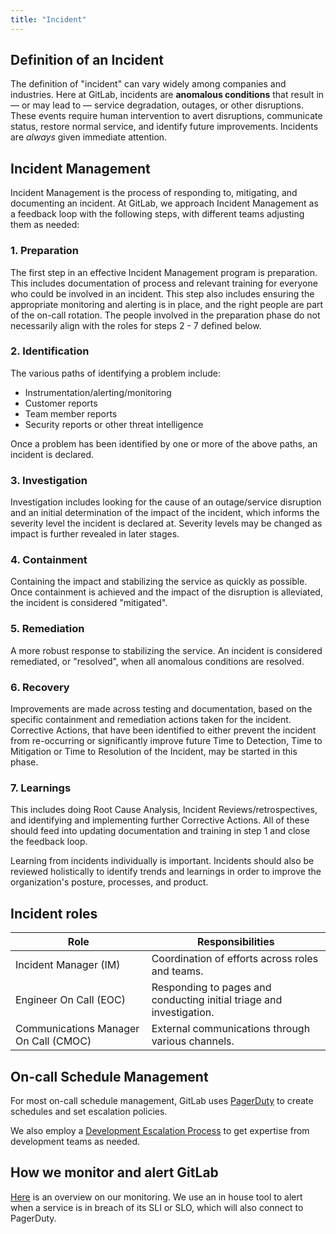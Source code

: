```yaml
---
title: "Incident"
---
```


## Definition of an Incident

The definition of "incident" can vary widely among companies and industries. Here at GitLab, incidents are **anomalous conditions** that result in — or may lead to — service degradation, outages, or other disruptions. These events require human intervention to avert disruptions, communicate status, restore normal service, and identify future improvements.
Incidents are _always_ given immediate attention.

## Incident Management

Incident Management is the process of responding to, mitigating, and documenting an incident. At GitLab, we approach Incident Management as a feedback loop with the following steps, with different teams adjusting them as needed:

### 1. Preparation

The first step in an effective Incident Management program is preparation. This includes documentation of process and relevant training for everyone who could be involved in an incident. This step also includes ensuring the appropriate monitoring and alerting is in place, and the right people are part of the on-call rotation. The people involved in the preparation phase do not necessarily align with the roles for steps 2 - 7 defined below.

### 2. Identification

The various paths of identifying a problem include:

- Instrumentation/alerting/monitoring
- Customer reports
- Team member reports
- Security reports or other threat intelligence

Once a problem has been identified by one or more of the above paths, an incident is declared.

### 3. Investigation

Investigation includes looking for the cause of an outage/service disruption and an initial determination of the impact of the incident, which informs the severity level the incident is declared at. Severity levels may be changed as impact is further revealed in later stages.

### 4. Containment

Containing the impact and stabilizing the service as quickly as possible. Once containment is achieved and the impact of the disruption is alleviated, the incident is considered "mitigated".

### 5. Remediation

A more robust response to stabilizing the service. An incident is considered remediated, or "resolved", when all anomalous conditions are resolved.

### 6. Recovery

Improvements are made across testing and documentation, based on the specific containment and remediation actions taken for the incident. Corrective Actions, that have been identified to either prevent the incident from re-occurring or significantly improve future Time to Detection, Time to Mitigation or Time to Resolution of the Incident, may be started in this phase.

### 7. Learnings

This includes doing Root Cause Analysis, Incident Reviews/retrospectives, and identifying and implementing further Corrective Actions.
All of these should feed into updating documentation and training in step 1 and close the feedback loop.

Learning from incidents individually is important. Incidents should also be reviewed holistically to identify trends and learnings in order to improve the organization's posture, processes, and product.

## Incident roles

|  Role  |  Responsibilities |
| ------ | ----------------- |
| Incident Manager (IM) | Coordination of efforts across roles and teams. |
| Engineer On Call (EOC) | Responding to pages and conducting initial triage and investigation. |
| Communications Manager On Call (CMOC) | External communications through various channels. |

## On-call Schedule Management

For most on-call schedule management, GitLab uses [PagerDuty](gitlab.pagerduty.com) to create schedules and set escalation policies.

We also employ a [Development Escalation Process](/handbook/engineering/development/processes/Infra-Dev-Escalation/process.html) to get expertise from development teams as needed.

## How we monitor and alert GitLab

[Here](/handbook/engineering/monitoring/) is an overview on our monitoring. We use an in house tool to alert when a service is in breach of its SLI or SLO, which will also connect to PagerDuty.
